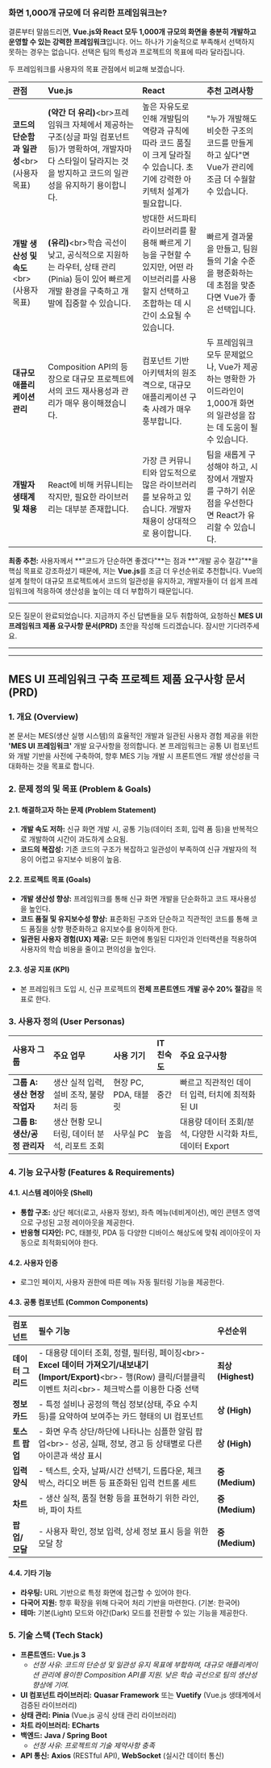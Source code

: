 

### **화면 1,000개 규모에 더 유리한 프레임워크는?**

결론부터 말씀드리면, **Vue.js와 React 모두 1,000개 규모의 화면을 충분히 개발하고 운영할 수 있는 강력한 프레임워크**입니다. 어느 하나가 기술적으로 부족해서 선택하지 못하는 경우는 없습니다. 선택은 팀의 특성과 프로젝트의 목표에 따라 달라집니다.

두 프레임워크를 사용자의 목표 관점에서 비교해 보겠습니다.

| 관점 | Vue.js | React | 추천 고려사항 |
| :--- | :--- | :--- | :--- |
| **코드의 단순함과 일관성**\<br\>(사용자 목표) | **(약간 더 유리)**\<br\>프레임워크 자체에서 제공하는 구조(싱글 파일 컴포넌트 등)가 명확하여, 개발자마다 스타일이 달라지는 것을 방지하고 코드의 일관성을 유지하기 용이합니다. | 높은 자유도로 인해 개발팀의 역량과 규칙에 따라 코드 품질이 크게 달라질 수 있습니다. 초기에 강력한 아키텍처 설계가 필요합니다. | "누가 개발해도 비슷한 구조의 코드를 만들게 하고 싶다"면 Vue가 관리에 조금 더 수월할 수 있습니다. |
| **개발 생산성 및 속도**\<br\>(사용자 목표) | **(유리)**\<br\>학습 곡선이 낮고, 공식적으로 지원하는 라우터, 상태 관리(Pinia) 등이 있어 빠르게 개발 환경을 구축하고 개발에 집중할 수 있습니다. | 방대한 서드파티 라이브러리를 활용해 빠르게 기능을 구현할 수 있지만, 어떤 라이브러리를 사용할지 선택하고 조합하는 데 시간이 소요될 수 있습니다. | 빠르게 결과물을 만들고, 팀원들의 기술 수준을 평준화하는 데 초점을 맞춘다면 Vue가 좋은 선택입니다. |
| **대규모 애플리케이션 관리** | Composition API의 등장으로 대규모 프로젝트에서의 코드 재사용성과 관리가 매우 용이해졌습니다. | 컴포넌트 기반 아키텍처의 원조 격으로, 대규모 애플리케이션 구축 사례가 매우 풍부합니다. | 두 프레임워크 모두 문제없으나, Vue가 제공하는 명확한 가이드라인이 1,000개 화면의 일관성을 잡는 데 도움이 될 수 있습니다. |
| **개발자 생태계 및 채용** | React에 비해 커뮤니티는 작지만, 필요한 라이브러리는 대부분 존재합니다. | 가장 큰 커뮤니티와 압도적으로 많은 라이브러리를 보유하고 있습니다. 개발자 채용이 상대적으로 용이합니다. | 팀을 새롭게 구성해야 하고, 시장에서 개발자를 구하기 쉬운 점을 우선한다면 React가 유리할 수 있습니다. |

**최종 추천:**
사용자께서 \*\*"코드가 단순하면 좋겠다"\*\*는 점과 \*\*"개발 공수 절감"\*\*을 핵심 목표로 강조하셨기 때문에, 저는 **Vue.js**를 조금 더 우선순위로 추천합니다. Vue의 설계 철학이 대규모 프로젝트에서 코드의 일관성을 유지하고, 개발자들이 더 쉽게 프레임워크에 적응하여 생산성을 높이는 데 더 부합하기 때문입니다.

-----

모든 질문이 완료되었습니다. 지금까지 주신 답변들을 모두 취합하여, 요청하신 **MES UI 프레임워크 제품 요구사항 문서(PRD)** 초안을 작성해 드리겠습니다. 잠시만 기다려주세요.

-----

-----

## **MES UI 프레임워크 구축 프로젝트 제품 요구사항 문서 (PRD)**

### **1. 개요 (Overview)**

본 문서는 MES(생산 실행 시스템)의 효율적인 개발과 일관된 사용자 경험 제공을 위한 **'MES UI 프레임워크'** 개발 요구사항을 정의합니다. 본 프레임워크는 공통 UI 컴포넌트와 개발 기반을 사전에 구축하여, 향후 MES 기능 개발 시 프론트엔드 개발 생산성을 극대화하는 것을 목표로 합니다.

### **2. 문제 정의 및 목표 (Problem & Goals)**

#### **2.1. 해결하고자 하는 문제 (Problem Statement)**

  * **개발 속도 저하:** 신규 화면 개발 시, 공통 기능(데이터 조회, 입력 폼 등)을 반복적으로 개발하여 시간이 과도하게 소요됨.
  * **코드의 복잡성:** 기존 코드의 구조가 복잡하고 일관성이 부족하여 신규 개발자의 적응이 어렵고 유지보수 비용이 높음.

#### **2.2. 프로젝트 목표 (Goals)**

  * **개발 생산성 향상:** 프레임워크를 통해 신규 화면 개발을 단순화하고 코드 재사용성을 높인다.
  * **코드 품질 및 유지보수성 향상:** 표준화된 구조와 단순하고 직관적인 코드를 통해 코드 품질을 상향 평준화하고 유지보수를 용이하게 한다.
  * **일관된 사용자 경험(UX) 제공:** 모든 화면에 통일된 디자인과 인터랙션을 적용하여 사용자의 학습 비용을 줄이고 편의성을 높인다.

#### **2.3. 성공 지표 (KPI)**

  * 본 프레임워크 도입 시, 신규 프로젝트의 **전체 프론트엔드 개발 공수 20% 절감**을 목표로 한다.

### **3. 사용자 정의 (User Personas)**

| 사용자 그룹 | 주요 업무 | 사용 기기 | IT 친숙도 | 주요 요구사항 |
| :--- | :--- | :--- | :--- | :--- |
| **그룹 A: 생산 현장 작업자** | 생산 실적 입력, 설비 조작, 불량 처리 등 | 현장 PC, PDA, 태블릿 | 중간 | 빠르고 직관적인 데이터 입력, 터치에 최적화된 UI |
| **그룹 B: 생산/공정 관리자** | 생산 현황 모니터링, 데이터 분석, 리포트 조회 | 사무실 PC | 높음 | 대용량 데이터 조회/분석, 다양한 시각화 차트, 데이터 Export |

### **4. 기능 요구사항 (Features & Requirements)**

#### **4.1. 시스템 레이아웃 (Shell)**

  * **통합 구조:** 상단 헤더(로고, 사용자 정보), 좌측 메뉴(네비게이션), 메인 콘텐츠 영역으로 구성된 고정 레이아웃을 제공한다.
  * **반응형 디자인:** PC, 태블릿, PDA 등 다양한 디바이스 해상도에 맞춰 레이아웃이 자동으로 최적화되어야 한다.

#### **4.2. 사용자 인증**

  * 로그인 페이지, 사용자 권한에 따른 메뉴 자동 필터링 기능을 제공한다.

#### **4.3. 공통 컴포넌트 (Common Components)**

| 컴포넌트 | 필수 기능 | 우선순위 |
| :--- | :--- | :--- |
| **데이터 그리드** | - 대용량 데이터 조회, 정렬, 필터링, 페이징\<br\>- **Excel 데이터 가져오기/내보내기 (Import/Export)**\<br\>- 행(Row) 클릭/더블클릭 이벤트 처리\<br\>- 체크박스를 이용한 다중 선택 | **최상 (Highest)** |
| **정보 카드** | - 특정 설비나 공정의 핵심 정보(상태, 주요 수치 등)를 요약하여 보여주는 카드 형태의 UI 컴포넌트 | **상 (High)** |
| **토스트 팝업** | - 화면 우측 상단/하단에 나타나는 심플한 알림 팝업\<br\>- 성공, 실패, 정보, 경고 등 상태별로 다른 아이콘과 색상 표시 | **상 (High)** |
| **입력 양식** | - 텍스트, 숫자, 날짜/시간 선택기, 드롭다운, 체크박스, 라디오 버튼 등 표준화된 입력 컨트롤 세트 | **중 (Medium)** |
| **차트** | - 생산 실적, 품질 현황 등을 표현하기 위한 라인, 바, 파이 차트 | **중 (Medium)** |
| **팝업/모달** | - 사용자 확인, 정보 입력, 상세 정보 표시 등을 위한 모달 창 | **중 (Medium)** |

#### **4.4. 기타 기능**

  * **라우팅:** URL 기반으로 특정 화면에 접근할 수 있어야 한다.
  * **다국어 지원:** 향후 확장을 위해 다국어 처리 기반을 마련한다. (기본: 한국어)
  * **테마:** 기본(Light) 모드와 야간(Dark) 모드를 전환할 수 있는 기능을 제공한다.

### **5. 기술 스택 (Tech Stack)**

  * **프론트엔드:** **Vue.js 3**
      * *선정 사유: 코드의 단순성 및 일관성 유지 목표에 부합하며, 대규모 애플리케이션 관리에 용이한 Composition API를 지원. 낮은 학습 곡선으로 팀의 생산성 향상에 기여.*
  * **UI 컴포넌트 라이브러리:** **Quasar Framework** 또는 **Vuetify** (Vue.js 생태계에서 검증된 라이브러리)
  * **상태 관리:** **Pinia** (Vue.js 공식 상태 관리 라이브러리)
  * **차트 라이브러리:** **ECharts**
  * **백엔드:** **Java / Spring Boot**
      * *선정 사유: 프로젝트의 기술 제약사항 충족*
  * **API 통신:** **Axios** (RESTful API), **WebSocket** (실시간 데이터 통신)
